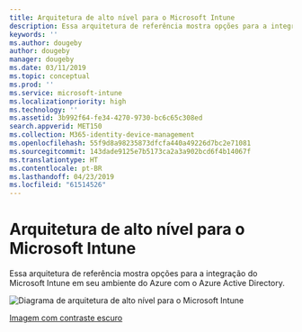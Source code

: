 ```yaml
---
title: Arquitetura de alto nível para o Microsoft Intune
description: Essa arquitetura de referência mostra opções para a integração do Microsoft Intune em seu ambiente do Azure com o Azure Active Directory.
keywords: ''
ms.author: dougeby
author: dougeby
manager: dougeby
ms.date: 03/11/2019
ms.topic: conceptual
ms.prod: ''
ms.service: microsoft-intune
ms.localizationpriority: high
ms.technology: ''
ms.assetid: 3b992f64-fe34-4270-9730-bc6c65c308ed
search.appverid: MET150
ms.collection: M365-identity-device-management
ms.openlocfilehash: 55f9d8a98235873dfcfa440a49226d7bc2e71081
ms.sourcegitcommit: 143dade9125e7b5173ca2a3a902bcd6f4b14067f
ms.translationtype: HT
ms.contentlocale: pt-BR
ms.lasthandoff: 04/23/2019
ms.locfileid: "61514526"
---
```

# <a name="high-level-architecture-for-microsoft-intune"></a>Arquitetura de alto nível para o Microsoft Intune
Essa arquitetura de referência mostra opções para a integração do Microsoft Intune em seu ambiente do Azure com o Azure Active Directory.  

![Diagrama de arquitetura de alto nível para o Microsoft Intune](./media/intunearchitecture_wh.svg)

[Imagem com contraste escuro](./media/intunearchitecture.svg)

